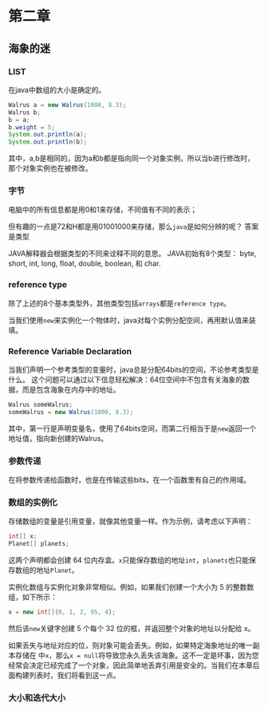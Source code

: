 # 第二章

## 海象的迷

### LIST

在java中数组的大小是确定的。

```java
Walrus a = new Walrus(1000, 8.3);
Walrus b;
b = a;
b.weight = 5;
System.out.println(a);
System.out.println(b);
```

其中，a,b是相同的，因为a和b都是指向同一个对象实例，所以当b进行修改时，那个对象实例也在被修改。

### 字节

电脑中的所有信息都是用0和1来存储，不同值有不同的表示；

但有趣的一点是72和H都是用01001000来存储，那么`java`是如何分辨的呢？
答案是类型

JAVA解释器会根据类型的不同来诠释不同的意思。
JAVA初始有8个类型： byte, short, int, long, float, double, boolean, 和 char.

### reference type

除了上述的8个基本类型外，其他类型包括`arrays`都是`reference type`。

当我们使用`new`来实例化一个物体时，java对每个实例分配空间，再用默认值来装填。

### Reference Variable Declaration

当我们声明一个参考类型的变量时，java总是分配64bits的空间，不论参考类型是什么。
这个问题可以通过以下信息轻松解决：64位空间中不包含有关海象的数据，而是包含海象在内存中的地址。

```java
Walrus someWalrus;
someWalrus = new Walrus(1000, 8.3);
```

其中，第一行是声明变量名，使用了64bits空间，而第二行相当于是`new`返回一个地址值，指向新创建的Walrus。

### 参数传递

在将参数传递给函数时，也是在传输这些bits，在一个函数里有自己的作用域。

### 数组的实例化

存储数组的变量是引用变量，就像其他变量一样。作为示例，请考虑以下声明：

```java
int[] x;
Planet[] planets;
```

这两个声明都会创建 64 位内存盒。`x`只能保存数组的地址`int`，`planets`也只能保存数组的地址`Planet`。

实例化数组与实例化对象非常相似。例如，如果我们创建一个大小为 5 的整数数组，如下所示：

```java
x = new int[]{0, 1, 2, 95, 4};
```

然后该`new`关键字创建 5 个每个 32 位的框，并返回整个对象的地址以分配给 x。

如果丢失与地址对应的位，则对象可能会丢失。例如，如果特定海象地址的唯一副本存储在 中`x`，那么`x = null`将导致您永久丢失该海象。这不一定是坏事，因为您经常会决定已经完成了一个对象，因此简单地丢弃引用是安全的。当我们在本章后面构建列表时，我们将看到这一点。

### 大小和迭代大小

